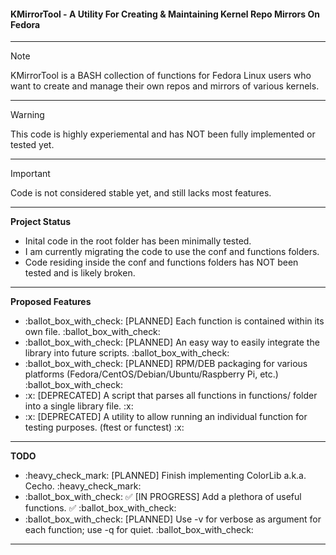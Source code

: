 <h4> KMirrorTool - A Utility For Creating & Maintaining Kernel Repo Mirrors On Fedora </h4>
<hr>

> [!NOTE]
> KMirrorTool is a BASH collection of functions for Fedora Linux users who want to create and manage their own repos and mirrors of various kernels.
<hr>

> [!WARNING]
> This code is highly experiemental and has NOT been fully implemented or tested yet.
<hr>

> [!IMPORTANT]
> Code is not considered stable yet, and still lacks most features.

<hr>


<p>
<div id="Project-Status">
  <b>Project Status</b>
  <ul>
    <li> Inital code in the root folder has been minimally tested. </li>
    <li> I am currently migrating the code to use the conf and functions folders. </li>
    <li> Code residing inside the conf and functions folders has NOT been tested and is likely broken. </li>
  </ul>
</div>

<hr>
  <div id="Proposed-Features">
  <b>Proposed Features</b>
  <ul>
    <li> :ballot_box_with_check: [PLANNED] Each function is contained within its own file. :ballot_box_with_check: </li>
    <li> :ballot_box_with_check: [PLANNED] An easy way to easily integrate the library into future scripts. :ballot_box_with_check: </li>
    <li> :ballot_box_with_check: [PLANNED] RPM/DEB packaging for various platforms (Fedora/CentOS/Debian/Ubuntu/Raspberry Pi, etc.) :ballot_box_with_check: </li>
    <li> :x: [DEPRECATED] A script that parses all functions in functions/ folder into a single library file. :x: </li> 
    <li> :x: [DEPRECATED] A utility to allow running an individual function for testing purposes. (ftest or functest) :x: </li> 
  </ul>
</div>

<hr>
<div id="TODO">
  <b>TODO</b>
  <ul>
    <li> :heavy_check_mark: [PLANNED] Finish implementing ColorLib a.k.a. Cecho. :heavy_check_mark: </li>
    <li> :ballot_box_with_check: ✅ [IN PROGRESS] Add a plethora of useful functions. ✅ :ballot_box_with_check: </li> 
    <li> :ballot_box_with_check: [PLANNED] Use -v for verbose as argument for each function; use -q for quiet. :ballot_box_with_check: </li>
  </ul>
    </div>
<hr>
